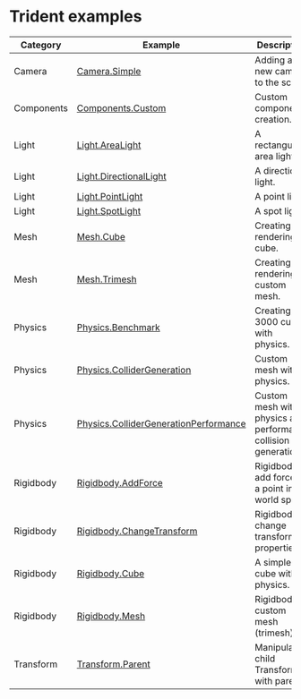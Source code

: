 
# Trident examples

|Category|Example|Description|
|-|-|-|
|Camera|[Camera.Simple](./Camera.Simple.html)| Adding a new camera to the scene.|
|Components|[Components.Custom](./Components.Custom.html)| Custom component creation.|
|Light|[Light.AreaLight](./Light.AreaLight.html)| A rectangular area light.|
|Light|[Light.DirectionalLight](./Light.DirectionalLight.html)| A directional light.|
|Light|[Light.PointLight](./Light.PointLight.html)| A point light.|
|Light|[Light.SpotLight](./Light.SpotLight.html)| A spot light.|
|Mesh|[Mesh.Cube](./Mesh.Cube.html)| Creating and rendering a cube.|
|Mesh|[Mesh.Trimesh](./Mesh.Trimesh.html)| Creating and rendering a custom mesh.|
|Physics|[Physics.Benchmark](./Physics.Benchmark.html)| Creating 3000 cubes with physics.|
|Physics|[Physics.ColliderGeneration](./Physics.ColliderGeneration.html)| Custom mesh with physics.|
|Physics|[Physics.ColliderGenerationPerformance](./Physics.ColliderGenerationPerformance.html)| Custom mesh with physics and performance collision generation.|
|Rigidbody|[Rigidbody.AddForce](./Rigidbody.AddForce.html)| Rigidbody add force at a point in world space.|
|Rigidbody|[Rigidbody.ChangeTransform](./Rigidbody.ChangeTransform.html)| Rigidbody change transform properties.|
|Rigidbody|[Rigidbody.Cube](./Rigidbody.Cube.html)| A simple cube with physics.|
|Rigidbody|[Rigidbody.Mesh](./Rigidbody.Mesh.html)| Rigidbody custom mesh (trimesh).|
|Transform|[Transform.Parent](./Transform.Parent.html)| Manipulate child Transform with parent.|
